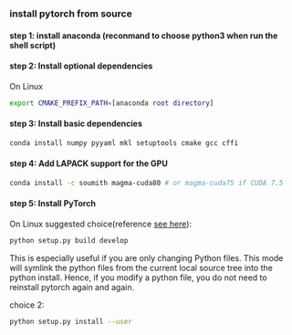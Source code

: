 ### install pytorch from source

#### step 1: install anaconda (reconmand to choose python3 when run the shell script)

#### step 2: Install optional dependencies

On Linux
```bash
export CMAKE_PREFIX_PATH=[anaconda root directory]
```

#### step 3: Install basic dependencies
```bash
conda install numpy pyyaml mkl setuptools cmake gcc cffi
```
#### step 4: Add LAPACK support for the GPU
```bash 
conda install -c soumith magma-cuda80 # or magma-cuda75 if CUDA 7.5
```

#### step 5: Install PyTorch
On Linux
suggested choice(reference [see here](https://github.com/pytorch/pytorch/blob/master/CONTRIBUTING.md)):
```bash
python setup.py build develop
```
This is especially useful if you are only changing Python files.
This mode will symlink the python files from the current local source tree into the python install.
Hence, if you modify a python file, you do not need to reinstall pytorch again and again.

choice 2: 

```bash
python setup.py install --user
```
